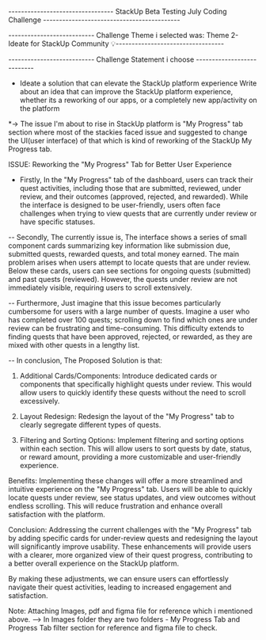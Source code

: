---------------------------------    StackUp Beta Testing July Coding Challenge    -------------------------------------------

--------------------------- Challenge Theme i selected was: Theme 2- Ideate for StackUp Community 💡----------------------------------

---------------------------   Challenge Statement i choose   ---------------------------
* Ideate a solution that can elevate the StackUp platform experience
Write about an idea that can improve the StackUp platform experience, whether its a reworking of our apps, or a completely new app/activity on the platform
<!-- ---------------------------------------------------------------------------------------- -->

*-> The issue I'm about to rise in StackUp platform is "My Progress" tab section where most of the stackies faced issue and suggested to change the UI(user interface) of that which is kind of reworking of the StackUp My Progress tab.

ISSUE: Reworking the "My Progress" Tab for Better User Experience

* Firstly, In the "My Progress" tab of the dashboard, users can track their quest activities, including those that are submitted, reviewed, under review, and their outcomes (approved, rejected, and rewarded). While the interface is designed to be user-friendly, users often face challenges when trying to view quests that are currently under review or have specific statuses. 

-- Secondly, The currently issue is, The interface shows a series of small component cards summarizing key information like submission due, submitted quests, rewarded quests, and total money earned. The main problem arises when users attempt to locate quests that are under review. Below these cards, users can see sections for ongoing quests (submitted) and past quests (reviewed). However, the quests under review are not immediately visible, requiring users to scroll extensively.

-- Furthermore, Just imagine that this issue becomes particularly cumbersome for users with a large number of quests. Imagine a user who has completed over 100 quests; scrolling down to find which ones are under review can be frustrating and time-consuming. This difficulty extends to finding quests that have been approved, rejected, or rewarded, as they are mixed with other quests in a lengthy list.

-- In conclusion, The Proposed Solution is that:
1. Additional Cards/Components: Introduce dedicated cards or components that specifically highlight quests under review. This would allow users to quickly identify these quests without the need to scroll excessively.

2. Layout Redesign: Redesign the layout of the "My Progress" tab to clearly segregate different types of quests. 

3. Filtering and Sorting Options: Implement filtering and sorting options within each section. This will allow users to sort quests by date, status, or reward amount, providing a more customizable and user-friendly experience.

Benefits:
Implementing these changes will offer a more streamlined and intuitive experience on the "My Progress" tab. Users will be able to quickly locate quests under review, see status updates, and view outcomes without endless scrolling. This will reduce frustration and enhance overall satisfaction with the platform.

Conclusion:
Addressing the current challenges with the "My Progress" tab by adding specific cards for under-review quests and redesigning the layout will significantly improve usability. These enhancements will provide users with a clearer, more organized view of their quest progress, contributing to a better overall experience on the StackUp platform.

By making these adjustments, we can ensure users can effortlessly navigate their quest activities, leading to increased engagement and satisfaction.

Note: Attaching Images, pdf and figma file for reference which i mentioned above.
--> In Images folder they are two folders - My Progress Tab and Progress Tab filter section for reference and figma file to check.

